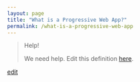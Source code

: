 ```yaml
---
layout: page
title: "What is a Progressive Web App?"
permalink: /what-is-a-progressive-web-app
---
```


> Help! 
> 
> We need help. Edit this definition <a href="https://github.com/and-digital/tech-definitions/blog/master/definitions/mobile/progressive-web-app.md">here</a>.

<p class="edit-term"><a href="https://github.com/and-digital/tech-definitions/blog/master/definitions/mobile/progressive-web-app.md">edit</a></p>
